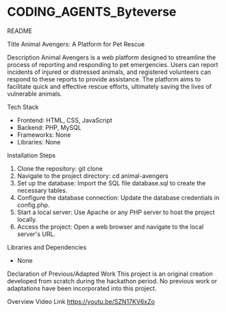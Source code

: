 # CODING_AGENTS_Byteverse
README

 Title
Animal Avengers: A Platform for Pet Rescue

 Description
Animal Avengers is a web platform designed to streamline the process of reporting and responding to pet emergencies. Users can report incidents of injured or distressed animals, and registered volunteers can respond to these reports to provide assistance. The platform aims to facilitate quick and effective rescue efforts, ultimately saving the lives of vulnerable animals.

 Tech Stack
- Frontend: HTML, CSS, JavaScript
- Backend: PHP, MySQL
- Frameworks: None
- Libraries: None

 Installation Steps
1. Clone the repository: git clone <repository-url>
2. Navigate to the project directory: cd animal-avengers
3. Set up the database: Import the SQL file database.sql to create the necessary tables.
4. Configure the database connection: Update the database credentials in config.php.
5. Start a local server: Use Apache or any PHP server to host the project locally.
6. Access the project: Open a web browser and navigate to the local server's URL.

 Libraries and Dependencies
- None

 Declaration of Previous/Adapted Work
This project is an original creation developed from scratch during the hackathon period. No previous work or adaptations have been incorporated into this project.

Overview Video Link
https://youtu.be/SZN17KV6xZo
